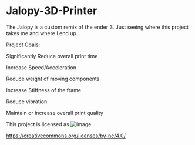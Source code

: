 # Jalopy-3D-Printer
The Jalopy is a custom remix of the ender 3. Just seeing where this project takes me and where I end up.

Project Goals:

Significantly Reduce overall print time

Increase Speed/Acceleration

Reduce weight of moving components

Increase Stiffness of the frame

Reduce vibration

Maintain or increase overall print quality

This project is licensed as
![image](https://github.com/Leviathan220/Jalopy-3D-Printer/blob/c231ebe9ecdcaebc7a136141b685074744ff98ae/LISCENSE.png)

https://creativecommons.org/licenses/by-nc/4.0/
